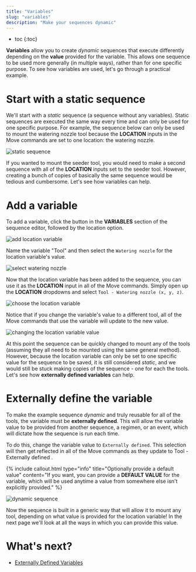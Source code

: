 ```yaml
---
title: "Variables"
slug: "variables"
description: "Make your sequences dynamic"
---
```


* toc
{:toc}

**Variables** allow you to create *dynamic* sequences that execute differently depending on the **value** provided for the variable. This allows one sequence to be used more generally (in multiple ways), rather than for one specific purpose. To see how variables are used, let's go through a practical example.

# Start with a static sequence

We'll start with a *static* sequence (a sequence without any variables). Static sequences are executed the same way every time and can only be used for one specific purpose. For example, the sequence below can only be used to mount the watering nozzle tool because the **LOCATION** inputs in the <span class="fb-step fb-move">Move</span> commands are set to one location: the watering nozzle.

![static sequence](_images/static_sequence.png)

If you wanted to mount the seeder tool, you would need to make a second sequence with all of the **LOCATION** inputs set to the seeder tool. However, creating a bunch of copies of basically the same sequence would be tedious and cumbersome. Let's see how variables can help.

# Add a variable

To add a variable, click the <span class="fb-button fb-gray"><i class='fa fa-plus'></i></span> button in the **VARIABLES** section of the sequence editor, followed by the <span class="fb-button fb-gray">location</span> option.

![add location variable](_images/add_location_variable.png)

Name the variable "Tool" and then select the `Watering nozzle` for the location variable's value.

![select watering nozzle](_images/select_watering_nozzle.png)

Now that the location variable has been added to the sequence, you can use it as the **LOCATION** input in all of the <span class="fb-step fb-move">Move</span> commands. Simply open up the **LOCATION** dropdowns and select `Tool - Watering nozzle (x, y, z)`.

![choose the location variable](_images/choose_variable.png)

Notice that if you change the variable's value to a different tool, all of the <span class="fb-step fb-move">Move</span> commands that use the variable will update to the new value.

![changing the location variable value](_images/changing_variable_value.gif)

At this point the sequence can be quickly changed to mount any of the tools (assuming they all need to be mounted using the same general method). However, because the location variable can only be set to one specific value for the sequence to be saved, it is still considered _static_, and we would still be stuck making copies of the sequence - one for each the tools. Let's see how **externally defined variables** can help.

# Externally define the variable

To make the example sequence *dynamic* and truly reusable for all of the tools, the variable must be **externally defined**. This will allow the variable value to be provided from another sequence, a regimen, or an event, which will dictate how the sequence is run each time.

To do this, change the variable value to `Externally defined`. This selection will then get reflected in all of the <span class="fb-step fb-move">Move</span> commands as they update to <span class="fb-dropdown">Tool - Externally defined <i class='fa fa-caret-down'></i></span>.

{%
include callout.html
type="info"
title="Optionally provide a default value"
content="If you want, you can provide a **DEFAULT VALUE** for the variable, which will be used anytime a value from somewhere else isn't explicitly provided."
%}

![dynamic sequence](_images/dynamic_sequence.png)

Now the sequence is built in a generic way that will allow it to mount any tool, depending on what value is provided for the location variable! In the next page we'll look at all the ways in which you can provide this value.

# What's next?

 * [Externally Defined Variables](externally-defined-variables.md)
